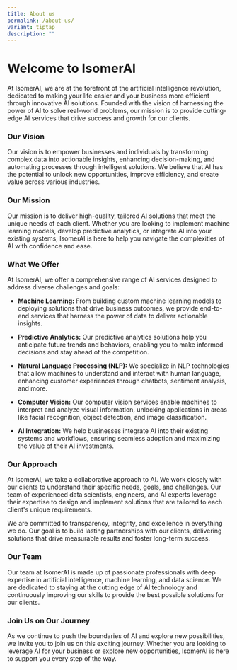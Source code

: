 ```yaml
---
title: About us
permalink: /about-us/
variant: tiptap
description: ""
---
```

<h1><strong>Welcome to IsomerAI</strong></h1>
<p>At IsomerAI, we are at the forefront of the artificial intelligence revolution,
dedicated to making your life easier and your business more efficient through
innovative AI solutions. Founded with the vision of harnessing the power
of AI to solve real-world problems, our mission is to provide cutting-edge
AI services that drive success and growth for our clients.</p>
<h3><strong>Our Vision</strong></h3>
<p>Our vision is to empower businesses and individuals by transforming complex
data into actionable insights, enhancing decision-making, and automating
processes through intelligent solutions. We believe that AI has the potential
to unlock new opportunities, improve efficiency, and create value across
various industries.</p>
<h3><strong>Our Mission</strong></h3>
<p>Our mission is to deliver high-quality, tailored AI solutions that meet
the unique needs of each client. Whether you are looking to implement machine
learning models, develop predictive analytics, or integrate AI into your
existing systems, IsomerAI is here to help you navigate the complexities
of AI with confidence and ease.</p>
<h3><strong>What We Offer</strong></h3>
<p>At IsomerAI, we offer a comprehensive range of AI services designed to
address diverse challenges and goals:</p>
<ul>
<li>
<p><strong>Machine Learning:</strong> From building custom machine learning
models to deploying solutions that drive business outcomes, we provide
end-to-end services that harness the power of data to deliver actionable
insights.</p>
</li>
<li>
<p><strong>Predictive Analytics:</strong> Our predictive analytics solutions
help you anticipate future trends and behaviors, enabling you to make informed
decisions and stay ahead of the competition.</p>
</li>
<li>
<p><strong>Natural Language Processing (NLP):</strong> We specialize in NLP
technologies that allow machines to understand and interact with human
language, enhancing customer experiences through chatbots, sentiment analysis,
and more.</p>
</li>
<li>
<p><strong>Computer Vision:</strong> Our computer vision services enable machines
to interpret and analyze visual information, unlocking applications in
areas like facial recognition, object detection, and image classification.</p>
</li>
<li>
<p><strong>AI Integration:</strong> We help businesses integrate AI into their
existing systems and workflows, ensuring seamless adoption and maximizing
the value of their AI investments.</p>
</li>
</ul>
<h3><strong>Our Approach</strong></h3>
<p>At IsomerAI, we take a collaborative approach to AI. We work closely with
our clients to understand their specific needs, goals, and challenges.
Our team of experienced data scientists, engineers, and AI experts leverage
their expertise to design and implement solutions that are tailored to
each client's unique requirements.</p>
<p>We are committed to transparency, integrity, and excellence in everything
we do. Our goal is to build lasting partnerships with our clients, delivering
solutions that drive measurable results and foster long-term success.</p>
<h3><strong>Our Team</strong></h3>
<p>Our team at IsomerAI is made up of passionate professionals with deep
expertise in artificial intelligence, machine learning, and data science.
We are dedicated to staying at the cutting edge of AI technology and continuously
improving our skills to provide the best possible solutions for our clients.</p>
<h3><strong>Join Us on Our Journey</strong></h3>
<p>As we continue to push the boundaries of AI and explore new possibilities,
we invite you to join us on this exciting journey. Whether you are looking
to leverage AI for your business or explore new opportunities, IsomerAI
is here to support you every step of the way.</p>